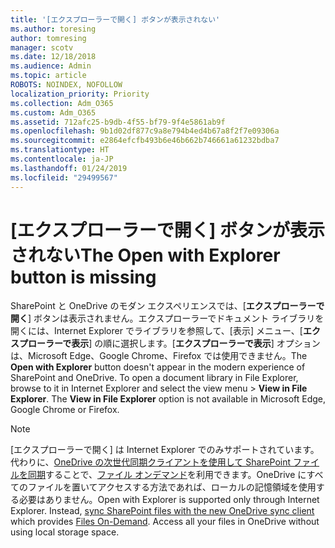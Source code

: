 ```yaml
---
title: '[エクスプローラー​​で開く] ボタンが表示されない'
ms.author: toresing
author: tomresing
manager: scotv
ms.date: 12/18/2018
ms.audience: Admin
ms.topic: article
ROBOTS: NOINDEX, NOFOLLOW
localization_priority: Priority
ms.collection: Adm_O365
ms.custom: Adm_O365
ms.assetid: 712afc25-b9db-4f55-bf79-9f4e5861ab9f
ms.openlocfilehash: 9b1d02df877c9a8e794b4ed4b67a8f2f7e09306a
ms.sourcegitcommit: e2864efcfb493b6e46b662b746661a61232bdba7
ms.translationtype: HT
ms.contentlocale: ja-JP
ms.lasthandoff: 01/24/2019
ms.locfileid: "29499567"
---
```

# <a name="the-open-with-explorer-button-is-missing"></a><span data-ttu-id="7b627-102">[エクスプローラー​​で開く] ボタンが表示されない</span><span class="sxs-lookup"><span data-stu-id="7b627-102">The Open with Explorer button is missing</span></span>

<span data-ttu-id="7b627-p101">SharePoint と OneDrive のモダン エクスペリエンスでは、[**エクスプローラー​​で開く**] ボタンは表示されません。エクスプローラーでドキュメント ライブラリを開くには、Internet Explorer でライブラリを参照して、[表示] メニュー、[**エクスプローラーで表示**] の順に選択します。[**エクスプローラーで表示**] オプションは、Microsoft Edge、Google Chrome、Firefox では使用できません。</span><span class="sxs-lookup"><span data-stu-id="7b627-p101">The **Open with Explorer** button doesn't appear in the modern experience of SharePoint and OneDrive. To open a document library in File Explorer, browse to it in Internet Explorer and select the view menu \> **View in File Explorer**. The **View in File Explorer** option is not available in Microsoft Edge, Google Chrome or Firefox.</span></span> 
  
> [!NOTE]
> <span data-ttu-id="7b627-p102">[エクスプローラー​​で開く] は Internet Explorer でのみサポートされています。代わりに、[OneDrive の次世代同期クライアントを使用して SharePoint ファイルを同期](https://support.office.com/article/6de9ede8-5b6e-4503-80b2-6190f3354a88.aspx)することで、[ファイル オンデマンド](https://support.office.com/article/0e6860d3-d9f3-4971-b321-7092438fb38e.aspx)を利用できます。OneDrive にすべてのファイルを置いてアクセスする方法であれば、ローカルの記憶領域を使用する必要はありません。</span><span class="sxs-lookup"><span data-stu-id="7b627-p102">Open with Explorer is supported only through Internet Explorer. Instead, [sync SharePoint files with the new OneDrive sync client](https://support.office.com/article/6de9ede8-5b6e-4503-80b2-6190f3354a88.aspx) which provides [Files On-Demand](https://support.office.com/article/0e6860d3-d9f3-4971-b321-7092438fb38e.aspx). Access all your files in OneDrive without using local storage space.</span></span> 
  

